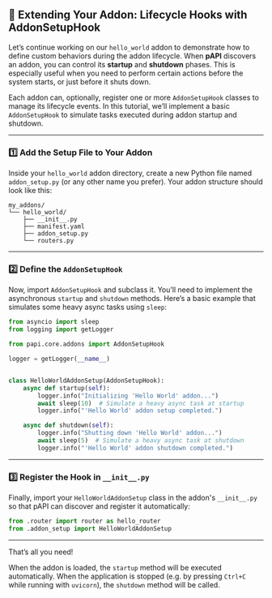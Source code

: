 ## 🚀 Extending Your Addon: Lifecycle Hooks with AddonSetupHook

Let’s continue working on our `hello_world` addon to demonstrate how to define custom behaviors during the addon lifecycle. When **pAPI** discovers an addon, you can control its **startup** and **shutdown** phases. This is especially useful when you need to perform certain actions before the system starts, or just before it shuts down.

Each addon can, optionally, register one or more `AddonSetupHook` classes to manage its lifecycle events. In this tutorial, we’ll implement a basic `AddonSetupHook` to simulate tasks executed during addon startup and shutdown.

---

### 1️⃣ Add the Setup File to Your Addon

Inside your `hello_world` addon directory, create a new Python file named `addon_setup.py` (or any other name you prefer). Your addon structure should look like this:

```
my_addons/
└── hello_world/
    ├── __init__.py
    ├── manifest.yaml
    ├── addon_setup.py
    └── routers.py
```

---

### 2️⃣ Define the `AddonSetupHook`

Now, import `AddonSetupHook` and subclass it. You’ll need to implement the asynchronous `startup` and `shutdown` methods. Here’s a basic example that simulates some heavy async tasks using `sleep`:

```python
from asyncio import sleep
from logging import getLogger

from papi.core.addons import AddonSetupHook

logger = getLogger(__name__)


class HelloWorldAddonSetup(AddonSetupHook):
    async def startup(self):
        logger.info("Initializing 'Hello World' addon...")
        await sleep(10)  # Simulate a heavy async task at startup
        logger.info("'Hello World' addon setup completed.")

    async def shutdown(self):
        logger.info("Shutting down 'Hello World' addon...")
        await sleep(5)  # Simulate a heavy async task at shutdown
        logger.info("'Hello World' addon shutdown completed.")
```

---

### 3️⃣ Register the Hook in `__init__.py`

Finally, import your `HelloWorldAddonSetup` class in the addon's `__init__.py` so that pAPI can discover and register it automatically:

```python
from .router import router as hello_router
from .addon_setup import HelloWorldAddonSetup
```

---

That’s all you need!

When the addon is loaded, the `startup` method will be executed automatically. When the application is stopped (e.g. by pressing `Ctrl+C` while running with `uvicorn`), the `shutdown` method will be called.
